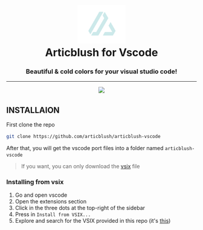 <h1 align="center">
	<img src="https://github.com/articblush/.github/blob/main/src/articblush56.png" width="25%" alt="Logo"/><br/>
	Articblush for Vscode</a>
  </h1>

 <h3 align="center">Beautiful & cold colors for your visual studio code!</h3>
 
 ----
<p align="center"> 
  <img src="https://cdn.discordapp.com/attachments/1058051418369568768/1330421752337010750/unknown.png?ex=678deb4f&is=678c99cf&hm=1b5c786dee5331ed9bcfd08f1f52397d94d6f815b05a3d748a312aa123d821a2&">
</p> 

## INSTALLAION
First clone the repo 

```sh
git clone https://github.com/articblush/articblush-vscode
```

After that, you will get the vscode port files into a folder named `articblush-vscode`

> If you want, you can only download the [vsix](./articblush.vsix) file

### Installing from vsix

1. Go and open vscode
2. Open the extensions section
3. Click in the three dots at the top-right of the sidebar
4. Press in `Install from VSIX...`
5. Explore and search for the VSIX provided in this repo (it's [this](./articblush.vsix))
